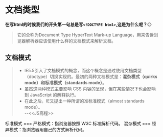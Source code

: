 # 文档类型

**在写html的时候我们的开头第一句总是写```<!DOCTYPE html>```,这是为什么呢？**:confused:

> 它的全称为Document Type HyperText Mark-up Language，用来告诉浏览器解析器应该使用什么样的文档模式来解析文档。

## 文档模式

> - IE5.5引入了文档模式的概念，而这个概念是通过使用文档类型（doctype）切换实现的。最初的两种文档模式是：**混杂模式（quirks mode）**和**标准模式（standards mode）**。
> - 虽然这两种模式主要影响 CSS 内容的呈现，但在某些情况下也会影响到 JavaScript 的解释执行。
> - 在此之后，IE又提出一种所谓的准标准模式（almost standards mode）。    
> --<<JS高程>>





标准模式 === 严格模式：指浏览器按照 W3C 标准解析代码。
混杂模式 === 怪异模式：指浏览器用自己的方式解析代码。




